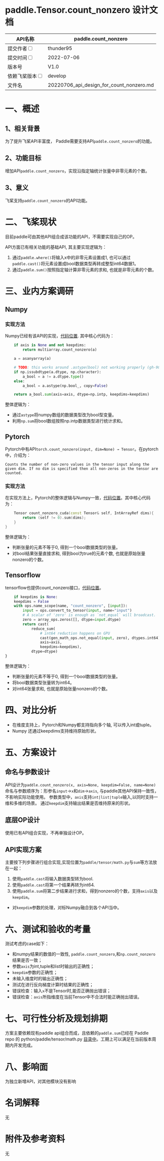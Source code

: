 # paddle.Tensor.count_nonzero 设计文档

|API名称 | paddle.count_nonzero | 
|---|---|
|提交作者<input type="checkbox" class="rowselector hidden"> | thunder95 | 
|提交时间<input type="checkbox" class="rowselector hidden"> | 2022-07-06 | 
|版本号 | V1.0 | 
|依赖飞桨版本<input type="checkbox" class="rowselector hidden"> | develop | 
|文件名 | 20220706_api_design_for_count_nonzero.md<br> | 

# 一、概述

## 1、相关背景
为了提升飞桨API丰富度， Paddle需要支持API`paddle.count_nonzero`的功能。
## 2、功能目标
增加API`paddle.count_nonzero`，实现沿指定轴统计张量中非零元素的个数。
## 3、意义
飞桨支持`paddle.count_nonzero`的API功能。

# 二、飞桨现状
目前paddle可由其他API组合成该功能的API，不需要实现自己的OP。

API方面已有相关功能的基础API, 其主要实现逻辑为：
1. 通过`paddle.where()`将输入x中的非零元素设置成1, 也可以通过`paddle.cast()`将元素设置成bool数据类型再转成整型int64数据1。
2. 通过`paddle.sum()`按照指定轴计算非零元素的求和, 也就是非零元素的个数。

# 三、业内方案调研
## Numpy 
### 实现方法
Numpy已经有该API的实现，[代码位置](https://github.com/numpy/numpy/blob/v1.23.0/numpy/core/numeric.py#L431-L502).
其中核心代码为：
```Python
    if axis is None and not keepdims:
        return multiarray.count_nonzero(a)

    a = asanyarray(a)

    # TODO: this works around .astype(bool) not working properly (gh-9847)
    if np.issubdtype(a.dtype, np.character):
        a_bool = a != a.dtype.type()
    else:
        a_bool = a.astype(np.bool_, copy=False)

    return a_bool.sum(axis=axis, dtype=np.intp, keepdims=keepdims)

```
整体逻辑为：

- 通过`astype`将numpy数组的数据类型改为bool型变量。
- 利用`np.sum`将bool数组按照np.intp数据类型进行统计求和。

## Pytorch
Pytorch中有API`torch.count_nonzero(input, dim=None) → Tensor`。在pytorch中，介绍为：
```
Counts the number of non-zero values in the tensor input along the given dim. If no dim is specified then all non-zeros in the tensor are counted.
```

### 实现方法
在实现方法上，Pytorch的整体逻辑与Numpy一致，[代码位置](https://github.com/pytorch/pytorch/blob/master/aten/src/ATen/native/ReduceOps.cpp#L1232-L1244)。其中核心代码为：
```c++
    Tensor count_nonzero_cuda(const Tensor& self, IntArrayRef dims){
        return (self != 0).sum(dims);
    }
}
```
整体逻辑为：
- 判断张量的元素不等于0, 得到一个bool数据类型的张量。
- 对bool结果张量直接求和, 得到bool为true的元素个数, 也就是原始张量nonzero的个数。

## Tensorflow

tensorflow也提供count_nonzero接口，[代码位置](https://github.com/tensorflow/tensorflow/blob/v2.9.1/tensorflow/python/ops/math_ops.py#L2449-L2514)。

```python
    if keepdims is None:
    keepdims = False
    with ops.name_scope(name, "count_nonzero", [input]):
        input = ops.convert_to_tensor(input, name="input")
        # A scalar of 'zero' is enough as `not_equal` will broadcast.
        zero = array_ops.zeros([], dtype=input.dtype)
        return cast(
            reduce_sum(
                # int64 reduction happens on GPU
                cast(gen_math_ops.not_equal(input, zero), dtypes.int64),
                axis=axis,
                keepdims=keepdims),
            dtype=dtype)
}
```
整体逻辑为：
- 判断张量的元素不等于0, 得到一个bool数据类型的张量。
- 将bool数据类型张量转为int64。
- 对int64张量求和, 也就是原始张量nonzero的个数。


# 四、对比分析
- 在维度支持上，Pytorch和Numpy都支持指向多个轴, 可以传入int或tuple。
- Numpy 还通过keepdims支持维持原始形状。

# 五、方案设计
## 命名与参数设计
API设计为`paddle.count_nonzero(x, axis=None, keepdim=False, name=None)`
命名与参数顺序为：形参名`input`->`x`和`dim`->`axis`,  与paddle其他API保持一致性，不影响实际功能使用。
参数类型中，`axis`支持`int|list|tuple`输入,以同时支持一维和多维的场景。
通过`keepdim`支持输出结果是否维持原来的形状。

## 底层OP设计
使用已有API组合实现，不再单独设计OP。

## API实现方案
主要按下列步骤进行组合实现,实现位置为`paddle/tensor/math.py`与`sum`等方法放在一起：
1. 使用`paddle.cast`将输入数据类型转为bool.
2. 使用`paddle.cast`将第一个结果再转为int64.
3. 使用`paddle.sum`将第二步结果进行求和，得到nonzero的个数，支持`axis`以及`keepdim`。

- 对`keepdim`参数的处理，对标Numpy融合到各个API当中。

# 六、测试和验收的考量
测试考虑的case如下：

- 和numpy结果的数值的一致性, `paddle.count_nonzero`,和`np.count_nonzero`结果是否一致；
- 参数`axis`为int,tuple和list时输出的正确性；
- `keepdim`参数的正确性；
- 未输入维度时的输出正确性；
- 测试在进行反向梯度计算时结果的正确性；
- 错误检查：输入`x`不是Tensor时,能否正确抛出错误；
- 错误检查：`axis`所指维度在当前Tensor中不合法时能正确抛出错误。

# 七、可行性分析及规划排期

方案主要依赖现有paddle api组合而成，且依赖的`paddle.sum`已经在 Paddle repo 的 python/paddle/tensor/math.py [目录中](https://github.com/PaddlePaddle/Paddle/blob/develop/python/paddle/tensor/math.py#L910)。工期上可以满足在当前版本周期内开发完成。

# 八、影响面
为独立新增API，对其他模块没有影响

# 名词解释
无
# 附件及参考资料
无

